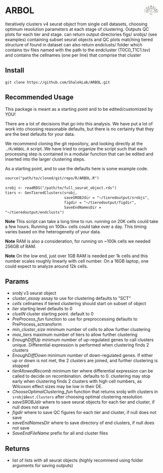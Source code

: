# ARBOL <img src="docs/ARBOLsmall.jpg?raw=true" align="right" style="max-width: 10%; max-height: 10%;"/>  

Iteratively clusters v4 seurat object from single cell datasets, choosing optimum 
resolution parameters at each stage of clustering. Outputs QC plots for each tier and stage.
can return output directories figs/ srobjs/ (see examples) containing subset 
seurat objects and QC plots matching tiered structure of found in dataset
can also return endclusts/ folder which contains tsv files named with the 
path to the endcluster (T0C0_T1C1.tsv) and contains the cellnames (one per line) 
that comprise that cluster

## Install

```
git clone https://github.com/ShalekLab/ARBOL.git
```

## Recommended Usage

This package is meant as a starting point and to be edited/customized by YOU!

There are a lot of decisions that go into this analysis. We have put a lot of 
work into choosing reasonable defaults, but there is no certainty that they are
the best defaults for your data.

We recommend cloning the git repository, and looking directly at the
`./R/ARBOL.R` script. We have tried to organize the script such that
each processing step is contained in a modular function that can be edited and
inserted into the larger clustering steps.

As a starting point, and to use the defaults here is some example code.


```
source("path/to/cloned/git/repo/R/ARBOL.R")

srobj <- readRDS("/path/to/full_seurat_object.rds")
tiers <- GenTieredClusters(srobj,
                           saveSROBJdir = "~/tieredoutput/srobjs",
                           figdir = "~/tieredoutput/figdir",
                           SaveEndNamesDir = "~/tieredoutput/endclusts")
```

**Note** This script can take a long time to run. running on 20K cells could 
take a few hours. Running on 100k+ cells could take over a day. This timing varies
based on the heterogeneity of your data.

**Note** RAM is also a consideration, for running on ~100k cells we needed 256GB of RAM.

**Note** On the low end, just over 1GB RAM is needed per 1k cells and this number scales roughly linearly with cell number. On a 16GB laptop, one could expect to analyze around 12k cells.

## Params

* *srobj* v3 seurat object
* *cluster_assay* assay to use for clustering defaults to "SCT"
* *cells* cellnames if tiered clustering should start on subset of object
* *tier* starting level defaults to 0
* *clustN* cluster starting point. default to 0
* *PreProcess_fun* function to use for preproccessing defaults to PreProcess_sctransform
* *min_cluster_size* minimum number of cells to allow further clustering
* *max_tiers* maximum number of tiers to allow further clustering
* *EnoughDiffUp* minimum number of up-regulated genes to call clusters unique. Differential expression is performed when clustering finds 2 clusters
* *EnoughDiffDown* minimum number of down-regulated genes. If either up or down is not met, the 2 clusters are joined, and further clustering is stopped
* *tierAllowedRecomb* minimum tier where differential expression can be called to decide on recombination. defaults to 0. clustering may stop early when clustering finds 2 clusters with high cell numbers, as Wilcoxon effect sizes may be low in their DE.
* *ChooseOptimalClustering_fun* function that returns srobj with clusters in `srobj$Best.Clusters` after choosing optimal clustering resolution
* *saveSROBJdir* where to save seurat objects for each tier and cluster, if null does not save
* *figdir* where to save QC figures for each tier and cluster, if null does not save
* *saveEndNamesDir* where to save directory of end clusters, if null does not save
* *SaveEndFileName* prefix for all end cluster files

## Returns

* list of lists with all seurat objects (highly recommend using folder arguments for saving outputs)
